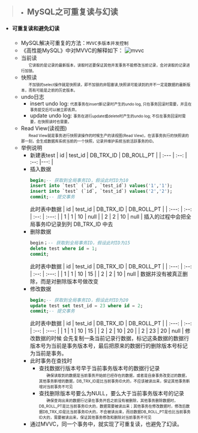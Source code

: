 >- ## MySQL之可重复读与幻读
> 
- #### 可重复读和避免幻读
  - MySQL解决可重复的方法：`MVVC多版本并发控制`
  - 《高性能MySQL》中对MVVC的解释如下：
    ![mvvc](http://wxf.zcoder.top/server/files/mvvc.jpg)
  - 当前读  
    <font size = 1>&emsp;&emsp;它读取的是记录的最新版本，读取时还要保证其他并发事务不能修改当前记录，会对读取的记录进行加锁。</font>
  - 快照读  
    <font size = 1>&emsp;&emsp;不加锁的select操作就是快照读，即不加锁的非阻塞读,快照读可能读到的并不一定是数据的最新版本，而有可能是之前的历史版本。</font>
  - undo日志
    - insert undo log: <font size = 1>代表事务在insert新记录时产生的undo log, 只在事务回滚时需要，并且在事务提交后可以被立即丢弃。</font>
    - update undo log: <font size = 1>事务在进行update或delete时产生的undo log; 不仅在事务回滚时需要，在快照读时也需要。</font>
  - Read View(读视图)  
    <font size = 1>&emsp;&emsp;Read View就是事务进行快照读操作的时候生产的读视图(Read View)，在该事务执行的快照读的那一刻，会生成数据库系统当前的一个快照，记录并维护系统当前活跃事务的ID。</font>
  - 举例说明
    - 新建表test 
      | id | test_id | DB_TRX_ID | DB_ROLL_PT |
      | :--- | :--: | :--: |---: |
    - 插入数据
      ```sql    
      begin;-- 获取到全局事务ID，假设此时ID为10
      insert into `test` (`id`, `test_id`) values('1','1');
      insert into `test` (`id`, `test_id`) values('2','2');
      commit;-- 提交事务
      ```
      此时表中数据
      | id | test_id | DB_TRX_ID | DB_ROLL_PT |
      | :---: | :--: | :--: | :---: |
      |   1   |   1   |  10 | null  |
      |   2   |   2   |  10 | null  |
      插入的过程中会把全局事务ID记录到列 DB_TRX_ID 中去
    - 删除数据
      ```sql    
      begin；-- 获取到全局事务ID，假设此时ID为15
      delete test where id = 1;
      commit;
      ```
      此时表中数据
      | id | test_id | DB_TRX_ID | DB_ROLL_PT |
      | :---: | :--: | :--: | :---: |
      |   1   |   1   |  10 |   15  |
      |   2   |   2   |  10 |  null |
      数据并没有被真正删除，而是对删除版本号做改变
    - 修改数据
      ```sql
      begin;-- 获取到全局事务ID，假设此时ID为20
      update test set test_id = 23 where id = 2;
      commit;-- 提交事务
      ```
      此时表中数据
      | id | test_id | DB_TRX_ID | DB_ROLL_PT |
      | :---: | :--: | :--: | :---: |
      |   1   |   1   |  10 |   15  |
      |   2   |   2   |  10 |   20  |
      |   2   |   23  |  20 |  null |
      修改数据的时候 会先复制一条当前记录行数据，标记这条数据的数据行版本号为当前是事务版本号，最后把原来的数据行的删除版本号标记为当前是事务。
    - 此时事务在查找时
      - 查找数据行版本号早于当前事务版本号的数据行记录  
        <font size = 1>&emsp;&emsp;确保读取到的数据是当前事务开始前已经存在的数据，或者是自身事务改变过的数据，其他事务新增的数据，DB_TRX_ID是比当前事务ID大的，不应该被读出来，保证其他事务新增对当前事务不可见</font>
      - 查找删除版本号要么为NULL，要么大于当前事务版本号的记录  
        <font size = 1>&emsp;&emsp;确保查询出来的数据行记录在事务开启之前没有被删除，其他事务删除数据时，DB_ROLL_PT是比当前事务ID大的，数据需要被读出来；其他事务在修改数据时，修改后数据DB_TRX_ID是比当前事务ID大的，不会被读出来，而旧数据DB_ROLL_PT是也比当前事务ID大的，需要被读出来，保证其他事务修改和删除对当前事务不可见</font>
    - 通过MVVC，同一个事务中，就实现了可重复读，也避免了幻读。
